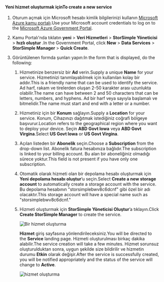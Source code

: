 <!--author=SharS last changed: 9/17/15-->


#### <a name="to-create-a-new-service"></a><span data-ttu-id="7c1ab-101">Yeni hizmet oluşturmak için</span><span class="sxs-lookup"><span data-stu-id="7c1ab-101">To create a new service</span></span>
1. <span data-ttu-id="7c1ab-102">Oturum açmak için Microsoft hesabı kimlik bilgilerinizi kullanın [Microsoft Azure kamu portalı](https://manage.windowsazure.us/).</span><span class="sxs-lookup"><span data-stu-id="7c1ab-102">Use your Microsoft account credentials to log on to the [Microsoft Azure Government Portal](https://manage.windowsazure.us/).</span></span>
2. <span data-ttu-id="7c1ab-103">Kamu Portalı'nda tıklatın **yeni** > **Veri Hizmetleri** > **StorSimple Yöneticisi** > **hızlı oluştur** .</span><span class="sxs-lookup"><span data-stu-id="7c1ab-103">In the Government Portal, click **New** > **Data Services** > **StorSimple Manager** > **Quick Create**.</span></span>
3. <span data-ttu-id="7c1ab-104">Görüntülenen formda şunları yapın:</span><span class="sxs-lookup"><span data-stu-id="7c1ab-104">In the form that is displayed, do the following:</span></span>
   
   1. <span data-ttu-id="7c1ab-105">Hizmetinize benzersiz bir **Ad** verin.</span><span class="sxs-lookup"><span data-stu-id="7c1ab-105">Supply a unique **Name** for your service.</span></span> <span data-ttu-id="7c1ab-106">Hizmetinizi tanımlayabilmek için kullanılan kolay bir addır.</span><span class="sxs-lookup"><span data-stu-id="7c1ab-106">This is a friendly name that can be used to identify the service.</span></span> <span data-ttu-id="7c1ab-107">Ad harf, rakam ve tirelerden oluşan 2-50 karakter arası uzunlukta olabilir.</span><span class="sxs-lookup"><span data-stu-id="7c1ab-107">The name can have between 2 and 50 characters that can be letters, numbers, and hyphens.</span></span> <span data-ttu-id="7c1ab-108">Ad bir harf veya sayıyla başlamalı ve bitmelidir.</span><span class="sxs-lookup"><span data-stu-id="7c1ab-108">The name must start and end with a letter or a number.</span></span>
   2. <span data-ttu-id="7c1ab-109">Hizmetiniz için bir **Konum** sağlayın.</span><span class="sxs-lookup"><span data-stu-id="7c1ab-109">Supply a **Location** for your service.</span></span> <span data-ttu-id="7c1ab-110">Konum, Cihazınızı dağıtmak istediğiniz coğrafi bölgeye başvurur.</span><span class="sxs-lookup"><span data-stu-id="7c1ab-110">Location refers to the geographical region where you want to deploy your device.</span></span> <span data-ttu-id="7c1ab-111">Seçin **ABD Govt Iowa** veya **ABD Govt Virgina**.</span><span class="sxs-lookup"><span data-stu-id="7c1ab-111">Select **US Govt Iowa** or **US Govt Virgina**.</span></span>
   3. <span data-ttu-id="7c1ab-112">Açılan listeden bir **Abonelik** seçin.</span><span class="sxs-lookup"><span data-stu-id="7c1ab-112">Choose a **Subscription** from the drop-down list.</span></span> <span data-ttu-id="7c1ab-113">Abonelik fatura hesabınıza bağlıdır.</span><span class="sxs-lookup"><span data-stu-id="7c1ab-113">The subscription is linked to your billing account.</span></span> <span data-ttu-id="7c1ab-114">Bu alan bir aboneliğiniz olmadığı sürece yoktur.</span><span class="sxs-lookup"><span data-stu-id="7c1ab-114">This field is not present if you have only one subscription.</span></span>
   4. <span data-ttu-id="7c1ab-115">Otomatik olarak hizmeti olan bir depolama hesabı oluşturmak için **Yeni depolama hesabı oluştur**’u seçin.</span><span class="sxs-lookup"><span data-stu-id="7c1ab-115">Select **Create a new storage account** to automatically create a storage account with the service.</span></span> <span data-ttu-id="7c1ab-116">Bu depolama hesabının "storsimplebwv8c6dcnf" gibi özel bir adı olacaktır.</span><span class="sxs-lookup"><span data-stu-id="7c1ab-116">This storage account will have a special name such as "storsimplebwv8c6dcnf."</span></span>
   5. <span data-ttu-id="7c1ab-117">Hizmeti oluşturmak için **StorSimple Yöneticisi Oluştur**’a tıklayın.</span><span class="sxs-lookup"><span data-stu-id="7c1ab-117">Click **Create StorSimple Manager** to create the service.</span></span>
      
       ![Bir hizmet oluşturma](./media/storsimple-create-new-service-gov/HCS_CreateAService-gov-include.png)
      
      <span data-ttu-id="7c1ab-119">**Hizmet** giriş sayfasına yönlendirileceksiniz.</span><span class="sxs-lookup"><span data-stu-id="7c1ab-119">You will be directed to the **Service** landing page.</span></span> <span data-ttu-id="7c1ab-120">Hizmeti oluşturulması birkaç dakika alabilir.</span><span class="sxs-lookup"><span data-stu-id="7c1ab-120">The service creation will take a few minutes.</span></span> <span data-ttu-id="7c1ab-121">Hizmet sorunsuz oluşturulduktan sonra, uygun şekilde size bildirilir ve hizmetin durumu **Etkin** olarak değişir.</span><span class="sxs-lookup"><span data-stu-id="7c1ab-121">After the service is successfully created, you will be notified appropriately and the status of the service will change to **Active**.</span></span>
      
       ![hizmet oluşturma](./media/storsimple-create-new-service-gov/HCS_StorSimpleManagerServicePage-gov-include.png)

